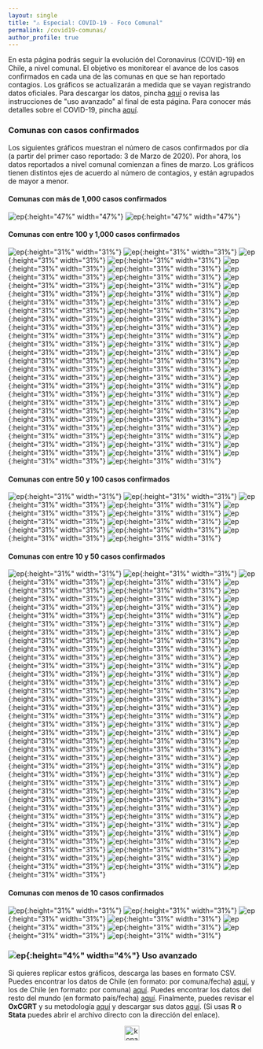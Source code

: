 ```yaml
---
layout: single
title: "⚠️ Especial: COVID-19 - Foco Comunal"
permalink: /covid19-comunas/
author_profile: true
---
```


En esta página podrás seguir la evolución del Coronavirus (COVID-19) en Chile, a nivel comunal. El objetivo es monitorear el avance de los casos confirmados en cada una de las comunas en que se han reportado contagios. Los gráficos se actualizarán a medida que se vayan registrando datos oficiales. Para descargar los datos, pincha [aquí](https://www.minsal.cl/nuevo-coronavirus-2019-ncov/casos-confirmados-en-chile-covid-19/) o revisa las instrucciones de "uso avanzado" al final de esta página. Para conocer más detalles sobre el COVID-19, pincha [aquí](https://www.minsal.cl/nuevo-coronavirus-2019-ncov/).


### Comunas con casos confirmados

Los siguientes gráficos muestran el número de casos confirmados por día (a partir del primer caso reportado: 3 de Marzo de 2020). Por ahora, los datos reportados a nivel comunal comienzan a fines de marzo. Los gráficos tienen distintos ejes de acuerdo al número de contagios, y están agrupados de mayor a menor.


#### Comunas con más de 1,000 casos confirmados

![ep](/images/covid19/comunas/2000_Santiago.png){:height="47%" width="47%"}
![ep](/images/covid19/comunas/2000_Puente%20Alto.png){:height="47%" width="47%"}


#### Comunas con entre 100 y 1,000 casos confirmados

![ep](/images/covid19/comunas/1000_Angol.png){:height="31%" width="31%"}
![ep](/images/covid19/comunas/1000_Antofagasta.png){:height="31%" width="31%"}
![ep](/images/covid19/comunas/1000_Arica.png){:height="31%" width="31%"}
![ep](/images/covid19/comunas/1000_Cerrillos.png){:height="31%" width="31%"}
![ep](/images/covid19/comunas/1000_Cerro%20Navia.png){:height="31%" width="31%"}
![ep](/images/covid19/comunas/1000_Chillán.png){:height="31%" width="31%"}
![ep](/images/covid19/comunas/1000_Colina.png){:height="31%" width="31%"}
![ep](/images/covid19/comunas/1000_Concepción.png){:height="31%" width="31%"}
![ep](/images/covid19/comunas/1000_Conchalí.png){:height="31%" width="31%"}
![ep](/images/covid19/comunas/1000_El%20Bosque.png){:height="31%" width="31%"}
![ep](/images/covid19/comunas/1000_Estación%20Central.png){:height="31%" width="31%"}
![ep](/images/covid19/comunas/1000_Hualpén.png.png){:height="31%" width="31%"}
![ep](/images/covid19/comunas/1000_Huechuraba.png){:height="31%" width="31%"}
![ep](/images/covid19/comunas/1000_Independencia.png){:height="31%" width="31%"}
![ep](/images/covid19/comunas/1000_Iquique.png){:height="31%" width="31%"}
![ep](/images/covid19/comunas/1000_La%20Cisterna.png){:height="31%" width="31%"}
![ep](/images/covid19/comunas/1000_La%20Florida.png){:height="31%" width="31%"}
![ep](/images/covid19/comunas/1000_La%20Granja.png){:height="31%" width="31%"}
![ep](/images/covid19/comunas/1000_La%20Pintana.png){:height="31%" width="31%"}
![ep](/images/covid19/comunas/1000_La%20Reina.png){:height="31%" width="31%"}
![ep](/images/covid19/comunas/1000_Lampa.png){:height="31%" width="31%"}
![ep](/images/covid19/comunas/1000_Las%20Condes.png){:height="31%" width="31%"}
![ep](/images/covid19/comunas/1000_Lo%20Barnechea.png){:height="31%" width="31%"}
![ep](/images/covid19/comunas/1000_Lo%20Espejo.png){:height="31%" width="31%"}
![ep](/images/covid19/comunas/1000_Lo%20Prado.png){:height="31%" width="31%"}
![ep](/images/covid19/comunas/1000_Macul.png){:height="31%" width="31%"}
![ep](/images/covid19/comunas/1000_Maipú.png){:height="31%" width="31%"}
![ep](/images/covid19/comunas/1000_Mejillones.png){:height="31%" width="31%"}
![ep](/images/covid19/comunas/1000_Melipilla.png){:height="31%" width="31%"}
![ep](/images/covid19/comunas/1000_%C3%91u%C3%B1oa.png){:height="31%" width="31%"}
![ep](/images/covid19/comunas/1000_Osorno.png){:height="31%" width="31%"}
![ep](/images/covid19/comunas/1000_Pedro%20Aguirre%20Cerda.png){:height="31%" width="31%"}
![ep](/images/covid19/comunas/1000_Pe%C3%B1alolén.png){:height="31%" width="31%"}
![ep](/images/covid19/comunas/1000_Providencia.png){:height="31%" width="31%"}
![ep](/images/covid19/comunas/1000_Pudahuel.png){:height="31%" width="31%"}
![ep](/images/covid19/comunas/1000_Punta%20Arenas.png){:height="31%" width="31%"}
![ep](/images/covid19/comunas/1000_Quilicura.png){:height="31%" width="31%"}
![ep](/images/covid19/comunas/1000_Quinta%20Normal.png){:height="31%" width="31%"}
![ep](/images/covid19/comunas/1000_Recoleta.png){:height="31%" width="31%"}
![ep](/images/covid19/comunas/1000_Renca.png){:height="31%" width="31%"}
![ep](/images/covid19/comunas/1000_San%20Bernardo.png){:height="31%" width="31%"}
![ep](/images/covid19/comunas/1000_San%20Joaquín.png){:height="31%" width="31%"}
![ep](/images/covid19/comunas/1000_San%20Miguel.png){:height="31%" width="31%"}
![ep](/images/covid19/comunas/1000_San%20Pedro%20de%20la%20Paz.png){:height="31%" width="31%"}
![ep](/images/covid19/comunas/1000_San%20Ramón.png){:height="31%" width="31%"}
![ep](/images/covid19/comunas/1000_Talca.png){:height="31%" width="31%"}
![ep](/images/covid19/comunas/1000_Talcahuano.png){:height="31%" width="31%"}
![ep](/images/covid19/comunas/1000_Temuco.png){:height="31%" width="31%"}
![ep](/images/covid19/comunas/1000_Valdivia.png){:height="31%" width="31%"}
![ep](/images/covid19/comunas/1000_Valparaíso.png){:height="31%" width="31%"}
![ep](/images/covid19/comunas/1000_Vi%C3%B1a%20del%20Mar.png){:height="31%" width="31%"}
![ep](/images/covid19/comunas/1000_Vitacura.png){:height="31%" width="31%"}


#### Comunas con entre 50 y 100 casos confirmados

![ep](/images/covid19/comunas/100_Buin.png){:height="31%" width="31%"}
![ep](/images/covid19/comunas/100_Bulnes.png){:height="31%" width="31%"}
![ep](/images/covid19/comunas/100_Calama.png){:height="31%" width="31%"}
![ep](/images/covid19/comunas/100_Chiguayante.png){:height="31%" width="31%"}
![ep](/images/covid19/comunas/100_Chillán%20Viejo.png){:height="31%" width="31%"}
![ep](/images/covid19/comunas/100_Padre%20Hurtado.png){:height="31%" width="31%"}
![ep](/images/covid19/comunas/100_Padre%20Las%20Casas.png){:height="31%" width="31%"}
![ep](/images/covid19/comunas/100_Pe%C3%B1aflor.png){:height="31%" width="31%"}
![ep](/images/covid19/comunas/100_San%20Antonio.png){:height="31%" width="31%"}
![ep](/images/covid19/comunas/100_Tomé.png){:height="31%" width="31%"}
![ep](/images/covid19/comunas/100_Victoria.png){:height="31%" width="31%"}
![ep](/images/covid19/comunas/100_Yungay.png){:height="31%" width="31%"}


#### Comunas con entre 10 y 50 casos confirmados

![ep](/images/covid19/comunas/50_Algarrobo.png){:height="31%" width="31%"}
![ep](/images/covid19/comunas/50_Ancud.png){:height="31%" width="31%"}
![ep](/images/covid19/comunas/50_Cabo%20de%20Hornos.png){:height="31%" width="31%"}
![ep](/images/covid19/comunas/50_Cabrero.png){:height="31%" width="31%"}
![ep](/images/covid19/comunas/50_Calera%20de%20Tango.png){:height="31%" width="31%"}
![ep](/images/covid19/comunas/50_Carahue.png){:height="31%" width="31%"}
![ep](/images/covid19/comunas/50_Cauquenes.png){:height="31%" width="31%"}
![ep](/images/covid19/comunas/50_Coihueco.png){:height="31%" width="31%"}
![ep](/images/covid19/comunas/50_Concón.png){:height="31%" width="31%"}
![ep](/images/covid19/comunas/50_Constitución.png){:height="31%" width="31%"}
![ep](/images/covid19/comunas/50_Copiapó.png){:height="31%" width="31%"}
![ep](/images/covid19/comunas/50_Coquimbo.png){:height="31%" width="31%"}
![ep](/images/covid19/comunas/50_Coronel.png){:height="31%" width="31%"}
![ep](/images/covid19/comunas/50_Curacaví.png){:height="31%" width="31%"}
![ep](/images/covid19/comunas/50_Curicó.png){:height="31%" width="31%"}
![ep](/images/covid19/comunas/50_El%20Monte.png){:height="31%" width="31%"}
![ep](/images/covid19/comunas/50_El%20Tabo.png){:height="31%" width="31%"}
![ep](/images/covid19/comunas/50_Ercilla.png){:height="31%" width="31%"}
![ep](/images/covid19/comunas/50_Gorbea.png){:height="31%" width="31%"}
![ep](/images/covid19/comunas/50_Hualqui.png){:height="31%" width="31%"}
![ep](/images/covid19/comunas/50_Illapel.png){:height="31%" width="31%"}
![ep](/images/covid19/comunas/50_Isla%20de%20Maipo.png){:height="31%" width="31%"}
![ep](/images/covid19/comunas/50_La%20Calera.png){:height="31%" width="31%"}
![ep](/images/covid19/comunas/50_La%20Serena.png){:height="31%" width="31%"}
![ep](/images/covid19/comunas/50_La%20Unión.png){:height="31%" width="31%"}
![ep](/images/covid19/comunas/50_Lautaro.png){:height="31%" width="31%"}
![ep](/images/covid19/comunas/50_Limache.png){:height="31%" width="31%"}
![ep](/images/covid19/comunas/50_Linares.png){:height="31%" width="31%"}
![ep](/images/covid19/comunas/50_Loncoche.png){:height="31%" width="31%"}
![ep](/images/covid19/comunas/50_Los%20Andes.png){:height="31%" width="31%"}
![ep](/images/covid19/comunas/50_Los%20Ángeles.png){:height="31%" width="31%"}
![ep](/images/covid19/comunas/50_Machalí.png){:height="31%" width="31%"}
![ep](/images/covid19/comunas/50_María%20Elena.png){:height="31%" width="31%"}
![ep](/images/covid19/comunas/50_Maule.png){:height="31%" width="31%"}
![ep](/images/covid19/comunas/50_Nacimiento.png){:height="31%" width="31%"}
![ep](/images/covid19/comunas/50_Nueva%20Imperial.png){:height="31%" width="31%"}
![ep](/images/covid19/comunas/50_Ovalle.png){:height="31%" width="31%"}
![ep](/images/covid19/comunas/50_Paine.png){:height="31%" width="31%"}
![ep](/images/covid19/comunas/50_Penco.png){:height="31%" width="31%"}
![ep](/images/covid19/comunas/50_Pica.png){:height="31%" width="31%"}
![ep](/images/covid19/comunas/50_Pinto.png){:height="31%" width="31%"}
![ep](/images/covid19/comunas/50_Pirque.png){:height="31%" width="31%"}
![ep](/images/covid19/comunas/50_Pitrufquén.png){:height="31%" width="31%"}
![ep](/images/covid19/comunas/50_Pucón.png){:height="31%" width="31%"}
![ep](/images/covid19/comunas/50_Puerto%20Montt.png){:height="31%" width="31%"}
![ep](/images/covid19/comunas/50_Purranque.png){:height="31%" width="31%"}
![ep](/images/covid19/comunas/50_Quillón.png){:height="31%" width="31%"}
![ep](/images/covid19/comunas/50_Quillota.png){:height="31%" width="31%"}
![ep](/images/covid19/comunas/50_Quilpué.png){:height="31%" width="31%"}
![ep](/images/covid19/comunas/50_Rancagua.png){:height="31%" width="31%"}
![ep](/images/covid19/comunas/50_Ránquil.png){:height="31%" width="31%"}
![ep](/images/covid19/comunas/50_Río%20Bueno.png){:height="31%" width="31%"}
![ep](/images/covid19/comunas/50_Río%20Negro.png){:height="31%" width="31%"}
![ep](/images/covid19/comunas/50_Romeral.png){:height="31%" width="31%"}
![ep](/images/covid19/comunas/50_Saavedra.png){:height="31%" width="31%"}
![ep](/images/covid19/comunas/50_San%20Carlos.png){:height="31%" width="31%"}
![ep](/images/covid19/comunas/50_San%20Clemente.png){:height="31%" width="31%"}
![ep](/images/covid19/comunas/50_San%20Felipe.png){:height="31%" width="31%"}
![ep](/images/covid19/comunas/50_San%20Ignacio.png){:height="31%" width="31%"}
![ep](/images/covid19/comunas/50_San%20Javier.png){:height="31%" width="31%"}
![ep](/images/covid19/comunas/50_San%20José%20de%20Maipo.png){:height="31%" width="31%"}
![ep](/images/covid19/comunas/50_San%20Juan%20de%20la%20Costa.png){:height="31%" width="31%"}
![ep](/images/covid19/comunas/50_San%20Nicolás.png){:height="31%" width="31%"}
![ep](/images/covid19/comunas/50_San%20Pedro.png){:height="31%" width="31%"}
![ep](/images/covid19/comunas/50_Santa%20María.png){:height="31%" width="31%"}
![ep](/images/covid19/comunas/50_Santo%20Domingo.png){:height="31%" width="31%"}
![ep](/images/covid19/comunas/50_Talagante.png){:height="31%" width="31%"}
![ep](/images/covid19/comunas/50_Til%20Til.png){:height="31%" width="31%"}
![ep](/images/covid19/comunas/50_Tocopilla.png){:height="31%" width="31%"}
![ep](/images/covid19/comunas/50_Vallenar.png){:height="31%" width="31%"}
![ep](/images/covid19/comunas/50_Vilcún.png){:height="31%" width="31%"}
![ep](/images/covid19/comunas/50_Villa%20Alemana.png){:height="31%" width="31%"}
![ep](/images/covid19/comunas/50_Villarrica.png){:height="31%" width="31%"}


#### Comunas con menos de 10 casos confirmados

![ep](/images/covid19/comunas/XXXXXXXXXXXXXXXXXXXXXX.png){:height="31%" width="31%"}
![ep](/images/covid19/comunas/XXXXXXXXXXXXXXXXXXXXXX.png){:height="31%" width="31%"}
![ep](/images/covid19/comunas/XXXXXXXXXXXXXXXXXXXXXX.png){:height="31%" width="31%"}
![ep](/images/covid19/comunas/XXXXXXXXXXXXXXXXXXXXXX.png){:height="31%" width="31%"}
![ep](/images/covid19/comunas/XXXXXXXXXXXXXXXXXXXXXX.png){:height="31%" width="31%"}
![ep](/images/covid19/comunas/XXXXXXXXXXXXXXXXXXXXXX.png){:height="31%" width="31%"}
![ep](/images/covid19/comunas/XXXXXXXXXXXXXXXXXXXXXX.png){:height="31%" width="31%"}
![ep](/images/covid19/comunas/XXXXXXXXXXXXXXXXXXXXXX.png){:height="31%" width="31%"}





### ![ep](/images/pc.png){:height="4%" width="4%"} Uso avanzado

Si quieres replicar estos gráficos, descarga las bases en formato CSV. Puedes encontrar los datos de Chile (en formato: por comuna/fecha) [aquí](https://raw.githubusercontent.com/tresquintos/tresquintos.github.io/master/files/covid19_chile_fechacomuna1.csv), y los de Chile (en formato: por comuna) [aquí](https://raw.githubusercontent.com/tresquintos/tresquintos.github.io/master/files/covid19_chile_fechacomuna2.csv). Puedes encontrar los datos del resto del mundo (en formato país/fecha) [aquí](https://raw.githubusercontent.com/tresquintos/tresquintos.github.io/master/files/covid19_mundo_fechapais.csv). Finalmente, puedes revisar el **OxCGRT** y su metodología [aquí](https://www.bsg.ox.ac.uk/research/research-projects/coronavirus-government-response-tracker) y descargar sus datos [aquí](https://raw.githubusercontent.com/tresquintos/tresquintos.github.io/master/files/covid19_stringency.csv). (Si usas **R** o **Stata** puedes abrir el archivo directo con la dirección del enlace).

<style>
.aligncenter {
    text-align: center;
}
</style>
<p class="aligncenter">
    <img src="/images/nes.png" width="30" height="30" alt="konami" />
</p>
<script src="/js/topsecret.js"></script>


<!-- Favicon -->
<link rel="apple-touch-icon" sizes="180x180" href="/apple-touch-icon.png">
<link rel="icon" type="image/png" sizes="32x32" href="/favicon-32x32.png">
<link rel="icon" type="image/png" sizes="16x16" href="/favicon-16x16.png">
<link rel="manifest" href="/site.webmanifest">
<link rel="mask-icon" href="/safari-pinned-tab.svg" color="#5bbad5">
<meta name="msapplication-TileColor" content="#b91d47">
<meta name="theme-color" content="#ffffff">
